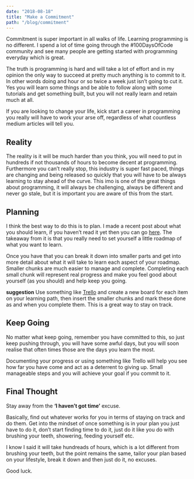 ```yaml
---
date: "2018-08-18"
title: "Make a Commitment"
path: "/blog/commitment"
---
```


Commitment is super important in all walks of life. Learning programming is no different. I spend a lot of time going through the #100DaysOfCode community and see many people are getting started with programming everyday which is great. 

The truth is programming is hard and will take a lot of effort and in my opinion the only way to succeed at pretty much anything is to commit to it. In other words doing and hour or so twice a week just isn’t going to cut it. Yes you will learn some things and be able to follow along with some tutorials and get something built, but you will not really learn and retain much at all.

If you are looking to change your life, kick start a career in programming you really will have to work your arse off, regardless of what countless medium articles will tell you.


## Reality

The reality is it will be much harder than you think, you will need to put in hundreds if not thousands of hours to become decent at programming. Furthermore you can’t really stop, this industry is super fast paced, things are changing and being released so quickly that you will have to be always learning to stay ahead of the curve. This imo is one of the great things about programming, it will always be challenging, always be different and never go stale, but it is important you are aware of this from the start.

## Planning

I think the best way to do this is to plan. I made a recent post about what you should learn, if you haven’t read it yet then you can go [here](https://shan5742.github.io/what-you-should-learn/). The takeaway from it is that you really need to set yourself a little roadmap of what you want to learn.

Once you have that you can break it down into smaller parts and get into more detail about what it will take to learn each aspect of your roadmap. Smaller chunks are much easier to manage and complete. Completing each small chunk will represent real progress and make you feel good about yourself (as you should) and help keep you going.

**suggestion** Use something like [Trello](https://trello.com) and create a new board for each item on your learning path, then insert the smaller chunks and mark these done as and when you complete them. This is a great way to stay on track.

## Keep Going

No matter what keep going, remember you have committed to this, so just keep pushing through, you will have some awful days, but you will soon realise that often times those are the days you learn the most.

Documenting your progress or using something like Trello will help you see how far you have come and act as a deterrent to giving up. Small manageable steps and you will achieve your goal if you commit to it.

## Final Thought

Stay away from the **‘I haven’t got time’** excuse.

Basically, find out whatever works for you in terms of staying on track and do them. Get into the mindset of once something is in your plan you just have to do it, don’t start finding time to do it, just do it like you do with brushing your teeth, showering, feeding yourself etc.

I know I said it will take hundreads of hours, which is a lot different from brushing your teeth, but the point remains the same, tailor your plan based on your lifestyle, break it down and then just do it, no excuses.

Good luck.
